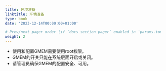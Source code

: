 ```yaml
---
title: 环境准备
linktitle: 环境准备
type: book
date: '2023-12-14T00:00:00+01:00'

# Prev/next pager order (if `docs_section_pager` enabled in `params.toml`)
weight: 2
---
```


* 使用和配置GMEM需要使用root权限。
* GMEM的开关只能在系统层面开启或关闭。
* 请管理员确保GMEM的配置安全、可用。